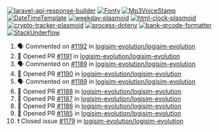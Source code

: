 [![laravel-api-response-builder](https://github-readme-stats.vercel.app/api/pin/?username=MarcinOrlowski&repo=laravel-api-response-builder&theme=default&hide_border=true&title_color=87c9c3&text_color=62696d&icon_color=636a6d&bg_color=30393e)](https://github.com/MarcinOrlowski/laravel-api-response-builder)
[![Fonty](https://github-readme-stats.vercel.app/api/pin/?username=MarcinOrlowski&repo=Fonty&theme=default&hide_border=true&title_color=87c9c3&text_color=62696d&icon_color=636a6d&bg_color=30393e)](https://github.com/MarcinOrlowski/Fonty)
[![Mp3VoiceStamp](https://github-readme-stats.vercel.app/api/pin/?username=MarcinOrlowski&repo=Mp3VoiceStamp&theme=default&hide_border=true&title_color=87c9c3&text_color=62696d&icon_color=636a6d&bg_color=30393e)](https://github.com/MarcinOrlowski/Mp3VoiceStamp)
[![DateTimeTemplate](https://github-readme-stats.vercel.app/api/pin/?username=MarcinOrlowski&repo=DateTimeTemplate&theme=default&hide_border=true&title_color=87c9c3&text_color=62696d&icon_color=636a6d&bg_color=30393e)](https://github.com/MarcinOrlowski/DateTimeTemplate)
[![weekday-plasmoid](https://github-readme-stats.vercel.app/api/pin/?username=MarcinOrlowski&repo=weekday-plasmoid&theme=default&hide_border=true&title_color=87c9c3&text_color=62696d&icon_color=636a6d&bg_color=30393e)](https://github.com/MarcinOrlowski/weekday-plasmoid)
[![html-clock-plasmoid](https://github-readme-stats.vercel.app/api/pin/?username=MarcinOrlowski&repo=html-clock-plasmoid&theme=default&hide_border=true&title_color=87c9c3&text_color=62696d&icon_color=636a6d&bg_color=30393e)](https://github.com/MarcinOrlowski/html-clock-plasmoid)
[![crypto-tracker-plasmoid](https://github-readme-stats.vercel.app/api/pin/?username=MarcinOrlowski&repo=crypto-tracker-plasmoid&theme=default&hide_border=true&title_color=87c9c3&text_color=62696d&icon_color=636a6d&bg_color=30393e)](https://github.com/MarcinOrlowski/crypto-tracker-plasmoid)
[![process-dotenv](https://github-readme-stats.vercel.app/api/pin/?username=MarcinOrlowski&repo=process-dotenv&theme=default&hide_border=true&title_color=87c9c3&text_color=62696d&icon_color=636a6d&bg_color=30393e)](https://github.com/MarcinOrlowski/process-dotenv)
[![bank-qrcode-formatter](https://github-readme-stats.vercel.app/api/pin/?username=MarcinOrlowski&repo=bank-qrcode-formatter&theme=default&hide_border=true&title_color=87c9c3&text_color=62696d&icon_color=636a6d&bg_color=30393e)](https://github.com/MarcinOrlowski/bank-qrcode-formatter)
[![StackUnderflow](https://github-readme-stats.vercel.app/api/pin/?username=MarcinOrlowski&repo=StackUnderflow&theme=default&hide_border=true&title_color=87c9c3&text_color=62696d&icon_color=636a6d&bg_color=30393e)](https://github.com/MarcinOrlowski/StackUnderflow)

<!--START_SECTION:activity-->
1. 🗣 Commented on [#1192](https://github.com/logisim-evolution/logisim-evolution/issues/1192) in [logisim-evolution/logisim-evolution](https://github.com/logisim-evolution/logisim-evolution)
2. 💪 Opened PR [#1191](https://github.com/logisim-evolution/logisim-evolution/pull/1191) in [logisim-evolution/logisim-evolution](https://github.com/logisim-evolution/logisim-evolution)
3. 🗣 Commented on [#1189](https://github.com/logisim-evolution/logisim-evolution/issues/1189) in [logisim-evolution/logisim-evolution](https://github.com/logisim-evolution/logisim-evolution)
4. 💪 Opened PR [#1190](https://github.com/logisim-evolution/logisim-evolution/pull/1190) in [logisim-evolution/logisim-evolution](https://github.com/logisim-evolution/logisim-evolution)
5. 🗣 Commented on [#1189](https://github.com/logisim-evolution/logisim-evolution/issues/1189) in [logisim-evolution/logisim-evolution](https://github.com/logisim-evolution/logisim-evolution)
6. 💪 Opened PR [#1188](https://github.com/logisim-evolution/logisim-evolution/pull/1188) in [logisim-evolution/logisim-evolution](https://github.com/logisim-evolution/logisim-evolution)
7. 💪 Opened PR [#1187](https://github.com/logisim-evolution/logisim-evolution/pull/1187) in [logisim-evolution/logisim-evolution](https://github.com/logisim-evolution/logisim-evolution)
8. 💪 Opened PR [#1186](https://github.com/logisim-evolution/logisim-evolution/pull/1186) in [logisim-evolution/logisim-evolution](https://github.com/logisim-evolution/logisim-evolution)
9. 💪 Opened PR [#1185](https://github.com/logisim-evolution/logisim-evolution/pull/1185) in [logisim-evolution/logisim-evolution](https://github.com/logisim-evolution/logisim-evolution)
10. ❗️ Closed issue [#1179](https://github.com/logisim-evolution/logisim-evolution/issues/1179) in [logisim-evolution/logisim-evolution](https://github.com/logisim-evolution/logisim-evolution)
<!--END_SECTION:activity-->
